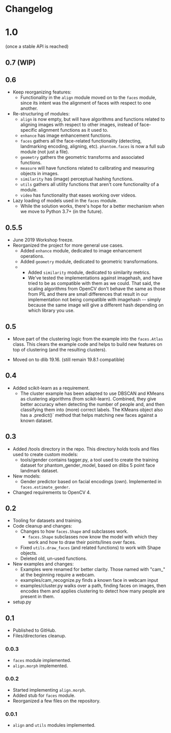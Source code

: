# Changelog
# 1.0
(once a stable API is reached)

## 0.7 (WIP)

## 0.6
* Keep reorganizing features:
    + Functionality in the `align` module moved on to the `faces` module,
      since its intent was the alignment of faces with respect to one another.
* Re-structuring of modules:
    * `align` is now empty, but will have algorithms and functions related to
      aligning images with respect to other images, instead of face-specific
      alignment functions as it used to.
    * `enhance` has image enhancement functions.
    * `faces` gathers all the face-related functionality (detecting, landmarking
      encoding, aligning, etc). `phantom.faces` is now a full sub module (not 
      just a file).
    * `geometry` gathers the geometric transforms and associated functions.
    + `measure` will have functions related to calibrating and measuring objects
      in images.
    * `similarity` has (image) perceptual hashing functions.
    * `utils` gathers all utility functions that aren't core functionality of
      a module.
    * `video` has functionality that eases working over videos.
* Lazy loading of models used in the `faces` module.
    * While the solution works, there's hope for a better mechanism when we move
      to Python 3.7+ (in the future).

## 0.5.5
* June 2019 Workshop freeze.
* Reorganized the project for more general use cases.
    + Added `enhance` module, dedicated to image enhancement operations.
    * Added `geometry` module, dedicated to geometric transformations.
    * * Added `similarity` module, dedicated to similarity metrics.
      * We've tested the implementations against imagehash, and have tried to
        be as compatible with them as we could. That said, the scaling
        algorithms from OpenCV don't behave the same as those from PIL and there
        are small differences that result in our implementation not being
        compatible with imagehash -- simply because the same image will give a
        different hash depending on which library you use.

## 0.5
+ Move part of the clustering logic from the example into the `faces.Atlas`
  class. This clears the example code and helps to build new features on top of
  clustering (and the resulting clusters).
* Moved on to dlib 19.16. (still remain 19.8.1 compatible)

## 0.4
* Added scikit-learn as a requirement.
    * The cluster example has been adapted to use DBSCAN and KMeans as
      clustering algorithms (from scikit-learn). Combined, they give better
      accuracy when detecting the number of people and, and then classifying
      them into (more) correct labels. The KMeans object also has a .predict()`
      method that helps matching new faces against a known dataset.

## 0.3
* Added /tools directory in the repo. This directory holds tools and files
  used to create custom models:
    * tools/gender contains tagger.py, a tool used to create the training
      dataset for phantom_gender_model, based on dlibs 5 point face landmark
      dataset.
* New models:
    * Gender predictor based on facial encodings (own). Implemented in 
      `faces.estimate_gender`.
* Changed requirements to OpenCV 4.

## 0.2
* Tooling for datasets and training.
* Code cleanup and changes:
    * Changes to how `faces.Shape` and subclasses work.
        * `faces.Shape` subclasses now know the model with which they work and
          how to draw their points/lines over faces.
    * Fixed `utils.draw_faces` (and related functions) to work with Shape
      objects.
    * Deleted old, un-used functions.
* New examples and changes:
    * Examples were renamed for better clarity. Those named with "cam_" at the
      beginning require a webcam.
    * examples/cam_recognize.py finds a known face in webcam input
    * examples/cluster.py walks over a path, finding faces on images, then
      encodes them and applies clustering to detect how many people are present
      in them.
* setup.py

## 0.1
* Published to GitHub.
* Files/directories cleanup.

### 0.0.3
* `faces` module implemented.
* `align.morph` implemented.

### 0.0.2
* Started implementing `align.morph`.
* Added stub for `faces` module.
* Reorganized a few files on the repository.

### 0.0.1
* `align` and `utils` modules implemented.
